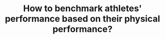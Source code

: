 ---
id: question-010
title: How to benchmark athletes' performance based on their physical performance?
theme: sports science
theme-sub-category: performance analysis
application: skill acquisition and coaching
empty: predict athlete's progression trajectories
data-question-type: descriptive
categorical-ordinal: categorical_ordinal
continuous-count: continuous_count
data-method-1: clustering
data-expertise-required-1: clustering
datasets-description: continuous performance data over time with effect from
  environment (e.g., wind, current etc)
expert-1: Paul Wu
reference: "https://doi.org/10.1080/17461391.2014.893020 "
reference-2: https://doi.org/10.1123/ijspp.2014-0431
---